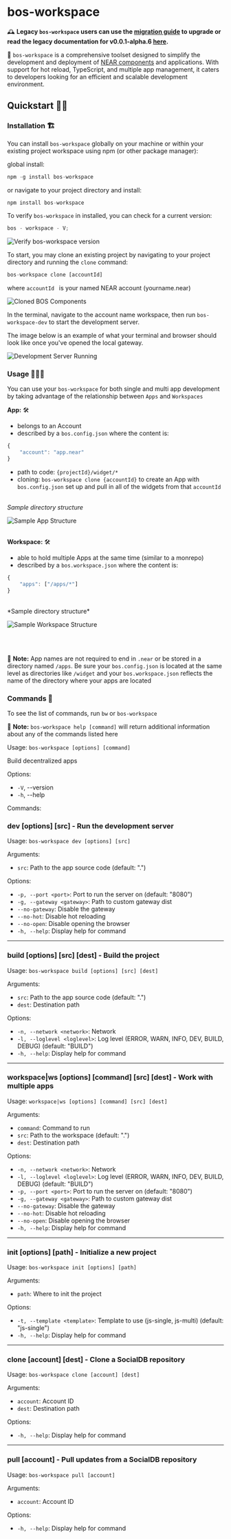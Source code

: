 # bos-workspace

🕰️ **Legacy `bos-workspace` users can use the [migration guide](https://github.com/NEARBuilders/bos-workspace/blob/main/MIGRATION_GUIDE.md) to upgrade or read the legacy documentation for v0.0.1-alpha.6 [here](https://github.com/NEARBuilders/bos-workspace/tree/version/0.0.1-alpha.6).**

🧰 `bos-workspace` is a comprehensive toolset designed to simplify the development and deployment of [NEAR components](https://docs.near.org/bos/tutorial/quickstart) and applications. With support for hot reload, TypeScript, and multiple app management, it caters to developers looking for an efficient and scalable development environment.

## Quickstart 🏃🏾

### Installation 🏗️

You can install `bos-workspace` globally on your machine or within your existing project workspace using npm (or other package manager):

global install:

```js
npm -g install bos-workspace
```

or navigate to your project directory and install:

```js
npm install bos-workspace
```

To verify `bos-workspace` in installed, you can check for a current version:

```js
bos - workspace - V;
```

![Verify `bos-workspace` version](https://ipfs.near.social/ipfs/bafkreicfg4xkejbblvcx25l4h7m33ldsghe5ktyut3crttqtb3ju4srinu)

To start, you may clone an existing project by navigating to your project directory and running the `clone` command:

```js
bos-workspace clone [accountId]
```

where `accountId ` is your named NEAR account (yourname.near)

![Cloned BOS Components](https://ipfs.near.social/ipfs/bafkreieema6nmzovnqoyd5nvfuvlwknhw3nlc7ahpqwa3wasj7vwpimdia)

In the terminal, navigate to the account name workspace, then run `bos-workspace-dev` to start the development server.

The image below is an example of what your terminal and browser should look like once you've opened the local gateway.

![Development Server Running](https://ipfs.near.social/ipfs/bafkreialqprya6kmcziz2n2ws4utp7yr5vt4k3ddazmxr4c54my42lqeum)

### Usage 👷🏽‍♀️

You can use your `bos-workspace` for both single and multi app development by taking advantage of the relationship between `Apps` and `Workspaces`

**App:** 🛠️

- belongs to an Account
- described by a `bos.config.json` where the content is:

```js
{
    "account": "app.near"
}
```

- path to code: `{projectId}/widget/*`
- cloning: `bos-workspace clone {accountId}` to create an App with `bos.config.json` set up and pull in all of the widgets from that `accountId`
  <br><br>

_Sample directory structure_

![Sample App Structure](https://ipfs.near.social/ipfs/bafkreifbfspi2oa74ueyfrtnhllwbgfqsjahd7l4jjpw4hdzne3f5bqq7i)
<br><br>

**Workspace:** 🛠️

- able to hold multiple Apps at the same time (similar to a monrepo)
- described by a `bos.workspace.json` where the content is:

```js
{
    "apps": ["/apps/*"]
}
```

<br>
*Sample directory structure*

![Sample Workspace Structure](https://ipfs.near.social/ipfs/bafkreieev4w5jaghtmhvif66oeyra4riabo7gd3t4katupqmxlqw7lwh74)

<br><br>

📝 **Note:** App names are not required to end in `.near` or be stored in a directory named `/apps`. Be sure your `bos.config.json` is located at the same level as directories like `/widget` and your `bos.workspace.json` reflects the name of the directory where your apps are located

### Commands 🤖

To see the list of commands, run `bw` or `bos-workspace`

📝 **Note:** `bos-workspace help [command]` will return additional information about any of the commands listed here

Usage: `bos-workspace [options] [command]`

Build decentralized apps

Options:

- `-V`, --version
- `-h`, --help

Commands:

### dev [options] [src] - Run the development server

Usage: `bos-workspace dev [options] [src]`

Arguments:

- `src`: Path to the app source code (default: ".")

Options:

- `-p, --port <port>`: Port to run the server on (default: "8080")
- `-g, --gateway <gateway>`: Path to custom gateway dist
- `--no-gateway`: Disable the gateway
- `--no-hot`: Disable hot reloading
- `--no-open`: Disable opening the browser
- `-h, --help`: Display help for command

---

### build [options] [src] [dest] - Build the project

Usage: `bos-workspace build [options] [src] [dest]`

Arguments:

- `src`: Path to the app source code (default: ".")
- `dest`: Destination path

Options:

- `-n, --network <network>`: Network
- `-l, --loglevel <loglevel>`: Log level (ERROR, WARN, INFO, DEV, BUILD, DEBUG) (default: "BUILD")
- `-h, --help`: Display help for command

---

### workspace|ws [options] [command] [src] [dest] - Work with multiple apps

Usage: `workspace|ws [options] [command] [src] [dest]`

Arguments:

- `command`: Command to run
- `src`: Path to the workspace (default: ".")
- `dest`: Destination path

Options:

- `-n, --network <network>`: Network
- `-l, --loglevel <loglevel>`: Log level (ERROR, WARN, INFO, DEV, BUILD, DEBUG) (default: "BUILD")
- `-p, --port <port>`: Port to run the server on (default: "8080")
- `-g, --gateway <gateway>`: Path to custom gateway dist
- `--no-gateway`: Disable the gateway
- `--no-hot`: Disable hot reloading
- `--no-open`: Disable opening the browser
- `-h, --help`: Display help for command

---

### init [options] [path] - Initialize a new project

Usage: `bos-workspace init [options] [path]`

Arguments:

- `path`: Where to init the project

Options:

- `-t, --template <template>`: Template to use (js-single, js-multi) (default: "js-single")
- `-h, --help`: Display help for command

---

### clone [account] [dest] - Clone a SocialDB repository

Usage: `bos-workspace clone [account] [dest]`

Arguments:

- `account`: Account ID
- `dest`: Destination path

Options:

- `-h, --help`: Display help for command

---

### pull [account] - Pull updates from a SocialDB repository

Usage: `bos-workspace pull [account]`

Arguments:

- `account`: Account ID

Options:

- `-h, --help`: Display help for command

